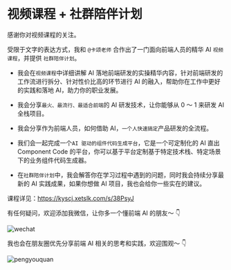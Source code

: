 # 视频课程 + 社群陪伴计划

感谢你对视频课程的关注。

受限于文字的表达方式，我和 `@卡颂老师` 合作出了一门面向前端人员的精华 AI `视频课程`，并提供 `社群陪伴计划`。

- 我会在`视频课程`中详细讲解 AI 落地前端研发的实操精华内容，针对前端研发的工作流进行拆分、针对性价比高的环节进行 AI 的融入，帮助你在工作中更好的实践和落地 AI，助力你的职业发展。

- 我会分享`最火、最流行、最适合前端`的 AI 研发技术，让你能够从 0 ～ 1 来研发 AI 全栈项目。

- 我会分享作为前端人员，如何借助 AI，`一个人快速搞定`产品研发的全流程。

- 我们会一起完成一个`AI 驱动的组件代码生成平台`，它是一个可定制化的 AI 直出 Component Code 的平台，你可以基于平台定制基于特定技术栈、特定场景下的业务组件代码生成器。

- 在`社群陪伴计划`中，我会解答你在学习过程中遇到的问题，同时我会持续分享最新的 AI 实践成果，如果你想做 AI 项目，我也会给你一些实在的建议。

课程详见：https://kyscj.xetslk.com/s/38PsyJ

有任何疑问，欢迎添加我微信，让你多一个懂前端 AI 的朋友～ 👇

![wechat](/wechat.png)

我也会在朋友圈优先分享前端 AI 相关的思考和实践，欢迎围观～ 👇

![pengyouquan](/pengyouquan.png)
